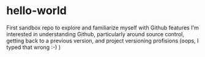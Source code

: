 # hello-world
First sandbox repo to explore and familiarize myself with Github features
I'm interested in understanding Github, particularly around source control, getting back to a previous version, and project versioning profisions (oops, I typed that wrong :-) )

